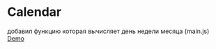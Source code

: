 # Calendar
добавил функцию которая вычисляет день недели месяца (main.js)
[Demo](https://githubfordmitry.github.io/markup_calendar/)
